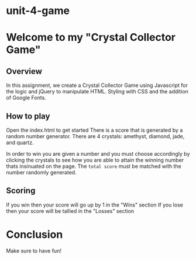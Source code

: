 # unit-4-game

# Welcome to my "Crystal Collector Game" 

## Overview
In this assignment, we create a Crystal Collector Game using Javascript for the logic and jQuery to manipulate HTML. Styling with CSS and the addition of Google Fonts.

## How to play
Open the index.html to get started
There is a score that is generated by a random number generator.
There are 4 crystals: amethyst, diamond, jade, and quartz.

In order to win you are given a number and you must choose accordingly by clicking the crystals to see how you are able to attain the winning number thats insinuated on the page. The `total score` must be matched with the number randomly generated. 

## Scoring
If you win then your score will go up by 1 in the "Wins" section
If you lose then your score will be tallied in the "Losses" section

# Conclusion
Make sure to have fun!
